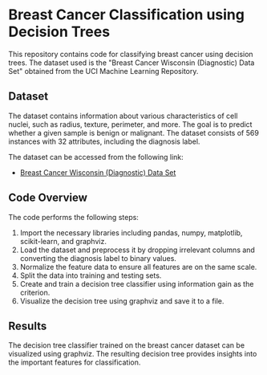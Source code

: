 # Breast Cancer Classification using Decision Trees

This repository contains code for classifying breast cancer using decision trees. The dataset used is the "Breast Cancer Wisconsin (Diagnostic) Data Set" obtained from the UCI Machine Learning Repository.

## Dataset
The dataset contains information about various characteristics of cell nuclei, such as radius, texture, perimeter, and more. The goal is to predict whether a given sample is benign or malignant. The dataset consists of 569 instances with 32 attributes, including the diagnosis label.

The dataset can be accessed from the following link:
- [Breast Cancer Wisconsin (Diagnostic) Data Set](https://archive.ics.uci.edu/ml/datasets/Breast+Cancer+Wisconsin+%28Diagnostic%29)

## Code Overview
The code performs the following steps:

1. Import the necessary libraries including pandas, numpy, matplotlib, scikit-learn, and graphviz.
2. Load the dataset and preprocess it by dropping irrelevant columns and converting the diagnosis label to binary values.
3. Normalize the feature data to ensure all features are on the same scale.
4. Split the data into training and testing sets.
5. Create and train a decision tree classifier using information gain as the criterion.
6. Visualize the decision tree using graphviz and save it to a file.

## Results
The decision tree classifier trained on the breast cancer dataset can be visualized using graphviz. The resulting decision tree provides insights into the important features for classification.


